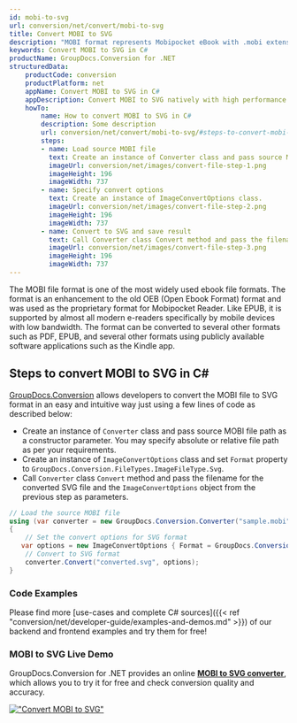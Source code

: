 ```yaml
---
id: mobi-to-svg
url: conversion/net/convert/mobi-to-svg
title: Convert MOBI to SVG
description: "MOBI format represents Mobipocket eBook with .mobi extension. Learn how to convert MOBI to SVG file programmatically in C# language using GroupDocs.Conversion for .NET library."
keywords: Convert MOBI to SVG in C#
productName: GroupDocs.Conversion for .NET
structuredData:
    productCode: conversion
    productPlatform: net
    appName: Convert MOBI to SVG in C#
    appDescription: Convert MOBI to SVG natively with high performance using C# language and server side GroupDocs.Conversion for .NET APIs, without the use of any software like Microsoft or Open Office.
    howTo:
        name: How to convert MOBI to SVG in C# 
        description: Some description
        url: conversion/net/convert/mobi-to-svg/#steps-to-convert-mobi-to-svg-in-c
        steps:
        - name: Load source MOBI file 
          text: Create an instance of Converter class and pass source MOBI file path as a constructor parameter. You may specify absolute or relative file path as per your requirements. 
          imageUrl: conversion/net/images/convert-file-step-1.png
          imageHeight: 196
          imageWidth: 737
        - name: Specify convert options 
          text: Create an instance of ImageConvertOptions class.
          imageUrl: conversion/net/images/convert-file-step-2.png
          imageHeight: 196
          imageWidth: 737
        - name: Convert to SVG and save result 
          text: Call Converter class Convert method and pass the filename for the converted HTML file and the ImageConvertOptions object from the previous step as parameters.
          imageUrl: conversion/net/images/convert-file-step-3.png
          imageHeight: 196
          imageWidth: 737
---
```


The MOBI file format is one of the most widely used ebook file formats. The format is an enhancement to the old OEB (Open Ebook Format) format and was used as the proprietary format for Mobipocket Reader. Like EPUB, it is supported by almost all modern e-readers specifically by mobile devices with low bandwidth. The format can be converted to several other formats such as PDF, EPUB, and several other formats using publicly available software applications such as the Kindle app.

## Steps to convert MOBI to SVG in C#

[GroupDocs.Conversion](https://products.groupdocs.com/conversion/net) allows developers to convert the MOBI file to SVG format in an easy and intuitive way just using a few lines of code as described below:

* Create an instance of `Converter` class and pass source MOBI file path as a constructor parameter. You may specify absolute or relative file path as per your requirements. 
* Create an instance of `ImageConvertOptions` class and set `Format` property to `GroupDocs.Conversion.FileTypes.ImageFileType.Svg`.
* Call `Converter` class `Convert` method and pass the filename for the converted SVG file and the `ImageConvertOptions` object from the previous step as parameters.

```csharp
// Load the source MOBI file
using (var converter = new GroupDocs.Conversion.Converter("sample.mobi"))
{
    // Set the convert options for SVG format
   var options = new ImageConvertOptions { Format = GroupDocs.Conversion.FileTypes.ImageFileType.Svg };
    // Convert to SVG format
    converter.Convert("converted.svg", options);
}
```

### Code Examples

Please find more [use-cases and complete C# sources]({{< ref "conversion/net/developer-guide/examples-and-demos.md" >}}) of our backend and frontend examples and try them for free!

### MOBI to SVG Live Demo

GroupDocs.Conversion for .NET provides an online [**MOBI to SVG converter**](https://products.groupdocs.app/conversion/mobi-to-svg), which allows you to try it for free and check conversion quality and accuracy.

[!["Convert MOBI to SVG"](conversion/net/images/convert-to-svg/convert-mobi-to-svg.png)](https://products.groupdocs.app/conversion/mobi-to-svg)